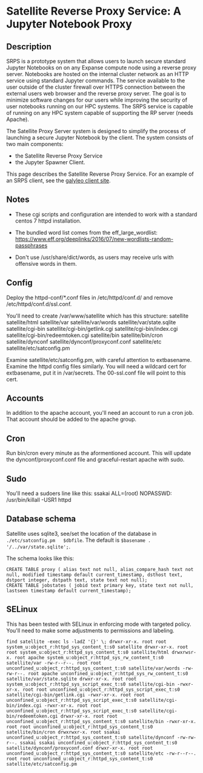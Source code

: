# Satellite Reverse Proxy Service: A Jupyter Notebook Proxy

## Description
SRPS is a prototype system that allows users to launch secure standard Jupyter Notebooks on on any Expanse compute node using a reverse proxy server. Notebooks are hosted on the internal cluster network as an HTTP service using standard Jupyter commands. The service available to the user outside of the cluster firewall over HTTPS connection between the external users web browser and the reverse proxy server. The goal is to minimize software changes for our users while improving the security of user notebooks running on our HPC systems. The SRPS service is capable of running on any HPC system capable of supporting the RP server (needs Apache).

The Satellite Proxy Server system is designed to simplify the process of launching a secure Jupyter Notebook by the
client. The system consists of two main components: 
* the Satellite Reverse Proxy Service 
* the Jupyter Spawner Client.

This page describes the Satellite Reverse Proxy Service. For an example of an SRPS client, see the [galyleo client site](https://github.com/mkandes/galyleo).

## Notes
* These cgi scripts and configuration are intended to work with
a standard centos 7 httpd installation.

* The bundled word list comes from the eff_large_wordlist:
https://www.eff.org/deeplinks/2016/07/new-wordlists-random-passphrases

* Don't use /usr/share/dict/words, as users may receive urls with offensive words in them.



## Config 
Deploy the httpd-conf/*.conf files in /etc/httpd/conf.d/ and 
remove /etc/httpd/conf.d/ssl.conf.

You'll need to create
  /var/www/satellite
which has this structure:
  satellite
  satellite/html
  satellite/var
  satellite/var/words
  satellite/var/state.sqlite
  satellite/cgi-bin
  satellite/cgi-bin/getlink.cgi
  satellite/cgi-bin/index.cgi
  satellite/cgi-bin/redeemtoken.cgi
  satellite/bin
  satellite/bin/cron
  satellite/dynconf
  satellite/dynconf/proxyconf.conf
  satellite/etc
  satellite/etc/satconfig.pm

Examine satellite/etc/satconfig.pm, with careful attention to extbasename.
Examine the httpd config files similarly.
You will need a wildcard cert for extbasename, put it in /var/secrets.
The 00-ssl.conf file will point to this cert.

## Accounts
In addition to the apache account, you'll need an account to run a cron job.
That account should be added to the apache group.

## Cron
Run bin/cron every minute as the aformentioned account.  This will update the
dynconf/proxyconf.conf file and graceful-restart apache with sudo.

## Sudo
You'll need a sudoers line like this:
ssakai  ALL=(root) NOPASSWD: /usr/bin/killall -USR1 httpd

## Database schema
Satellite uses sqlite3, see/set the location of the database in 
`./etc/satconfig.pm   $dbfile`.  The default is `$basename . '/../var/state.sqlite';`.

The schema looks like this:
```
CREATE TABLE proxy ( alias text not null, alias_compare_hash text not null, modified timestamp default current_timestamp, dsthost text, dstport integer, dstpath text, state text not null);
CREATE TABLE jobstates ( jobid text primary key, state text not null, lastseen timestamp default current_timestamp);
```

## SELinux
This has been tested with SELinux in enforcing mode with targeted policy.
You'll need to make some adjustments to permissions and labeling.

` find satellite -exec ls -ladZ '{}' \;
drwxr-xr-x. root root system_u:object_r:httpd_sys_content_t:s0 satellite
drwxr-xr-x. root root system_u:object_r:httpd_sys_content_t:s0 satellite/html
drwxrwsr-x. root apache system_u:object_r:httpd_sys_rw_content_t:s0 satellite/var
-rw-r--r--. root root unconfined_u:object_r:httpd_sys_content_t:s0 satellite/var/words
-rw-rw-r--. root apache unconfined_u:object_r:httpd_sys_rw_content_t:s0 satellite/var/state.sqlite
drwxr-xr-x. root root system_u:object_r:httpd_sys_script_exec_t:s0 satellite/cgi-bin
-rwxr-xr-x. root root unconfined_u:object_r:httpd_sys_script_exec_t:s0 satellite/cgi-bin/getlink.cgi
-rwxr-xr-x. root root unconfined_u:object_r:httpd_sys_script_exec_t:s0 satellite/cgi-bin/index.cgi
-rwxr-xr-x. root root unconfined_u:object_r:httpd_sys_script_exec_t:s0 satellite/cgi-bin/redeemtoken.cgi
drwxr-xr-x. root root unconfined_u:object_r:httpd_sys_content_t:s0 satellite/bin
-rwxr-xr-x. root root unconfined_u:object_r:httpd_sys_content_t:s0 satellite/bin/cron
drwxrwxr-x. root ssakai unconfined_u:object_r:httpd_sys_content_t:s0 satellite/dynconf
-rw-rw-r--. ssakai ssakai unconfined_u:object_r:httpd_sys_content_t:s0 satellite/dynconf/proxyconf.conf
drwxr-xr-x. root root unconfined_u:object_r:httpd_sys_content_t:s0 satellite/etc
-rw-r--r--. root root unconfined_u:object_r:httpd_sys_content_t:s0 satellite/etc/satconfig.pm
`

